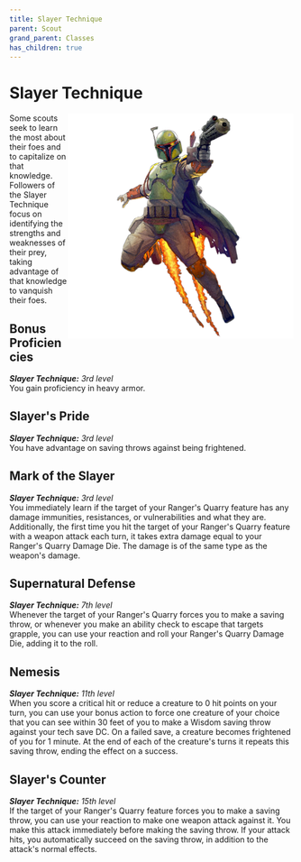```yaml
---
title: Slayer Technique
parent: Scout
grand_parent: Classes
has_children: true
---
```


# Slayer Technique

<img src='../../../../zzImages/Classes/scout_slayer.png' style='float:right; width:400px;'>

Some scouts seek to learn the most about their foes and to capitalize on that knowledge. Followers of the Slayer Technique focus on identifying the strengths and weaknesses of their prey, taking advantage of that knowledge to vanquish their foes.

## Bonus Proficiencies
_**Slayer Technique:** 3rd level_<br>
You gain proficiency in heavy armor.

## Slayer's Pride
_**Slayer Technique:** 3rd level_<br>
You have advantage on saving throws against being frightened.

## Mark of the Slayer
_**Slayer Technique:** 3rd level_<br>
You immediately learn if the target of your Ranger's Quarry feature has any damage immunities, resistances, or vulnerabilities and what they are. Additionally, the first time you hit the target of your Ranger's Quarry feature with a weapon attack each turn, it takes extra damage equal to your Ranger's Quarry Damage Die. The damage is of the same type as the weapon's damage.

## Supernatural Defense
_**Slayer Technique:** 7th level_<br>
Whenever the target of your Ranger's Quarry forces you to make a saving throw, or whenever you make an ability check to escape that targets grapple, you can use your reaction and roll your Ranger's Quarry Damage Die, adding it to the roll.  

## Nemesis
_**Slayer Technique:** 11th level_<br>
When you score a critical hit or reduce a creature to 0 hit points on your turn, you can use your bonus action to force one creature of your choice that you can see within 30 feet of you to make a Wisdom saving throw against your tech save DC. On a failed save, a creature becomes frightened of you for 1 minute. At the end of each of the creature's turns it repeats this saving throw, ending the effect on a success.

## Slayer's Counter
_**Slayer Technique:** 15th level_<br>
If the target of your Ranger's Quarry feature forces you to make a saving throw, you can use your reaction to make one weapon attack against it. You make this attack immediately before making the saving throw. If your attack hits, you automatically succeed on the saving throw, in addition to the attack's normal effects.
